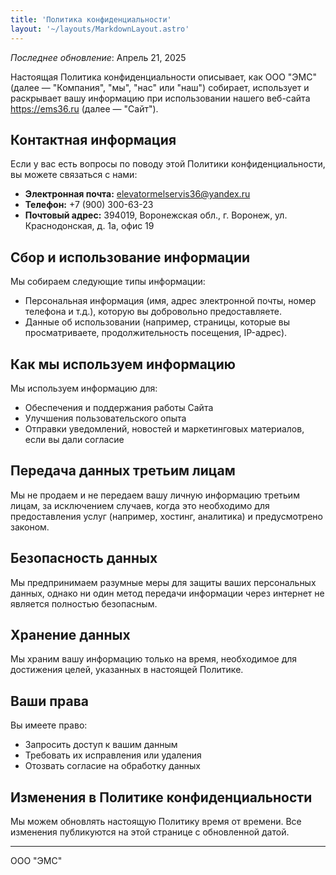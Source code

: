 ```yaml
---
title: 'Политика конфиденциальности'
layout: '~/layouts/MarkdownLayout.astro'
---
```


_Последнее обновление_: Апрель 21, 2025

Настоящая Политика конфиденциальности описывает, как ООО "ЭМС" (далее — "Компания", "мы", "нас" или "наш") собирает, использует и раскрывает вашу информацию при использовании нашего веб-сайта https://ems36.ru (далее — "Сайт").

## Контактная информация

Если у вас есть вопросы по поводу этой Политики конфиденциальности, вы можете связаться с нами:

- **Электронная почта:** elevatormelservis36@yandex.ru
- **Телефон:** +7 (900) 300-63-23
- **Почтовый адрес:** 394019, Воронежская обл., г. Воронеж, ул. Краснодонская, д. 1а, офис 19

## Сбор и использование информации

Мы собираем следующие типы информации:

- Персональная информация (имя, адрес электронной почты, номер телефона и т.д.), которую вы добровольно предоставляете.
- Данные об использовании (например, страницы, которые вы просматриваете, продолжительность посещения, IP-адрес).

## Как мы используем информацию

Мы используем информацию для:

- Обеспечения и поддержания работы Сайта
- Улучшения пользовательского опыта
- Отправки уведомлений, новостей и маркетинговых материалов, если вы дали согласие

## Передача данных третьим лицам

Мы не продаем и не передаем вашу личную информацию третьим лицам, за исключением случаев, когда это необходимо для предоставления услуг (например, хостинг, аналитика) и предусмотрено законом.

## Безопасность данных

Мы предпринимаем разумные меры для защиты ваших персональных данных, однако ни один метод передачи информации через интернет не является полностью безопасным.

## Хранение данных

Мы храним вашу информацию только на время, необходимое для достижения целей, указанных в настоящей Политике.

## Ваши права

Вы имеете право:

- Запросить доступ к вашим данным
- Требовать их исправления или удаления
- Отозвать согласие на обработку данных

## Изменения в Политике конфиденциальности

Мы можем обновлять настоящую Политику время от времени. Все изменения публикуются на этой странице с обновленной датой.

---

ООО "ЭМС"
